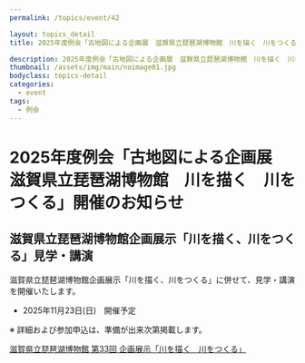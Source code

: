 ```yaml
---
permalink: /topics/event/42

layout: topics_detail
title: 2025年度例会「古地図による企画展　滋賀県立琵琶湖博物館　川を描く　川をつくる」開催のお知らせ

description: 2025年度例会「古地図による企画展　滋賀県立琵琶湖博物館　川を描く　川をつくる」を開催いたします。
thumbnail: /assets/img/main/noimage01.jpg
bodyclass: topics-detail
categories:
  - event
tags:
  - 例会
---
```


# 2025年度例会「古地図による企画展　滋賀県立琵琶湖博物館　川を描く　川をつくる」開催のお知らせ

## 滋賀県立琵琶湖博物館企画展示「川を描く、川をつくる」見学・講演
滋賀県立琵琶湖博物館企画展示「川を描く、川をつくる」に併せて、見学・講演を開催いたします。

* 2025年11月23日(日)　開催予定

※ 詳細および参加申込は、準備が出来次第掲載します。

[滋賀県立琵琶湖博物館 第33回 企画展示「川を描く　川をつくる」]([https://www.biwahaku.jp/event/2025/07/33.html](https://www.biwahaku.jp/event/2025/07/33.html))
